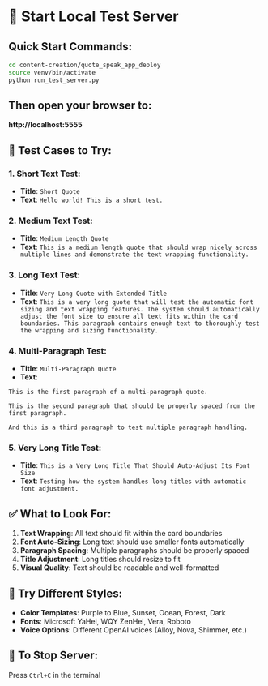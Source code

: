 # 🚀 Start Local Test Server

## Quick Start Commands:

```bash
cd content-creation/quote_speak_app_deploy
source venv/bin/activate
python run_test_server.py
```

## Then open your browser to:
**http://localhost:5555**

## 🧪 Test Cases to Try:

### 1. Short Text Test:
- **Title**: `Short Quote`
- **Text**: `Hello world! This is a short test.`

### 2. Medium Text Test:
- **Title**: `Medium Length Quote`
- **Text**: `This is a medium length quote that should wrap nicely across multiple lines and demonstrate the text wrapping functionality.`

### 3. Long Text Test:
- **Title**: `Very Long Quote with Extended Title`
- **Text**: `This is a very long quote that will test the automatic font sizing and text wrapping features. The system should automatically adjust the font size to ensure all text fits within the card boundaries. This paragraph contains enough text to thoroughly test the wrapping and sizing functionality.`

### 4. Multi-Paragraph Test:
- **Title**: `Multi-Paragraph Quote`
- **Text**: 
```
This is the first paragraph of a multi-paragraph quote.

This is the second paragraph that should be properly spaced from the first paragraph.

And this is a third paragraph to test multiple paragraph handling.
```

### 5. Very Long Title Test:
- **Title**: `This is a Very Long Title That Should Auto-Adjust Its Font Size`
- **Text**: `Testing how the system handles long titles with automatic font adjustment.`

## ✅ What to Look For:

1. **Text Wrapping**: All text should fit within the card boundaries
2. **Font Auto-Sizing**: Long text should use smaller fonts automatically
3. **Paragraph Spacing**: Multiple paragraphs should be properly spaced
4. **Title Adjustment**: Long titles should resize to fit
5. **Visual Quality**: Text should be readable and well-formatted

## 🎨 Try Different Styles:

- **Color Templates**: Purple to Blue, Sunset, Ocean, Forest, Dark
- **Fonts**: Microsoft YaHei, WQY ZenHei, Vera, Roboto
- **Voice Options**: Different OpenAI voices (Alloy, Nova, Shimmer, etc.)

## 🛑 To Stop Server:
Press `Ctrl+C` in the terminal